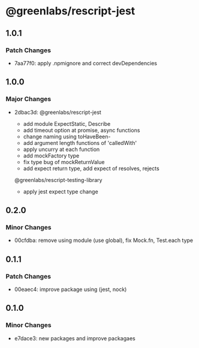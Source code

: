 # @greenlabs/rescript-jest

## 1.0.1

### Patch Changes

- 7aa77f0: apply .npmignore and correct devDependencies

## 1.0.0

### Major Changes

- 2dbac3d: @greenlabs/rescript-jest

  - add module ExpectStatic, Describe
  - add timeout option at promise, async functions
  - change naming using toHaveBeen-
  - add argument length functions of 'calledWith'
  - apply uncurry at each function
  - add mockFactory type
  - fix type bug of mockReturnValue
  - add expect return type, add expect of resolves, rejects

  @greenlabs/rescript-testing-library

  - apply jest expect type change

## 0.2.0

### Minor Changes

- 00cfdba: remove using module (use global), fix Mock.fn, Test.each type

## 0.1.1

### Patch Changes

- 00eaec4: improve package using (jest, nock)

## 0.1.0

### Minor Changes

- e7dace3: new packages and improve packagaes
